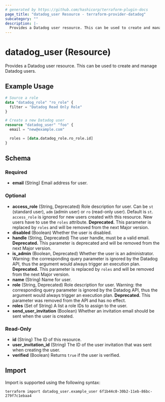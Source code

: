 ```yaml
---
# generated by https://github.com/hashicorp/terraform-plugin-docs
page_title: "datadog_user Resource - terraform-provider-datadog"
subcategory: ""
description: |-
  Provides a Datadog user resource. This can be used to create and manage Datadog users.
---
```


# datadog_user (Resource)

Provides a Datadog user resource. This can be used to create and manage Datadog users.

## Example Usage

```terraform
# Source a role
data "datadog_role" "ro_role" {
  filter = "Datadog Read Only Role"
}

# Create a new Datadog user
resource "datadog_user" "foo" {
  email = "new@example.com"

  roles = [data.datadog_role.ro_role.id]
}
```

<!-- schema generated by tfplugindocs -->
## Schema

### Required

- **email** (String) Email address for user.

### Optional

- **access_role** (String, Deprecated) Role description for user. Can be `st` (standard user), `adm` (admin user) or `ro` (read-only user). Default is `st`. `access_role` is ignored for new users created with this resource. New users have to use the `roles` attribute. **Deprecated.** This parameter is replaced by `roles` and will be removed from the next Major version.
- **disabled** (Boolean) Whether the user is disabled.
- **handle** (String, Deprecated) The user handle, must be a valid email. **Deprecated.** This parameter is deprecated and will be removed from the next Major version.
- **is_admin** (Boolean, Deprecated) Whether the user is an administrator. Warning: the corresponding query parameter is ignored by the Datadog API, thus the argument would always trigger an execution plan. **Deprecated.** This parameter is replaced by `roles` and will be removed from the next Major version.
- **name** (String) Name for user.
- **role** (String, Deprecated) Role description for user. Warning: the corresponding query parameter is ignored by the Datadog API, thus the argument would always trigger an execution plan. **Deprecated.** This parameter was removed from the API and has no effect.
- **roles** (Set of String) A list a role IDs to assign to the user.
- **send_user_invitation** (Boolean) Whether an invitation email should be sent when the user is created.

### Read-Only

- **id** (String) The ID of this resource.
- **user_invitation_id** (String) The ID of the user invitation that was sent when creating the user.
- **verified** (Boolean) Returns `true` if the user is verified.

## Import

Import is supported using the following syntax:

```shell
terraform import datadog_user.example_user 6f1b44c0-30b2-11eb-86bc-279f7c1ebaa4
```
